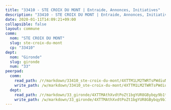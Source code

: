 ```yaml
---
title: "33410 - STE CROIX DU MONT | Entraide, Annonces, Initiatives"
description: "33410 - STE CROIX DU MONT | Entraide, Annonces, Initiatives"
date: 2020-01-11T14:09:21+09:00
collapsible: false
layout: commune
comm:
  nom: "STE CROIX DU MONT"
  slug: ste-croix-du-mont
  cp: "33410"
dept:
  nom: "Gironde"
  slug: gironde
  num: "33"
peerpad:
  comm:
    read_path: /r/markdown/33410_ste-croix-du-mont/4XTTM1LM2TWRTsPWdiuNXw16NrizCURHKxNTLqUTYFYgPSz45
    write_path: /w/markdown/33410_ste-croix-du-mont/4XTTM1LM2TWRTsPWdiuNXw16NrizCURHKxNTLqUTYFYgPSz45-K3TgUtG1YM9T9PT66v1C4CCi5GHk9sa7Tmfi3gZSZbr4nyeooZvZn1oCHMX8CEqovfxZ26ZJZkpUYYQztFCqAcVV6qk2QWgKt6gKfrLzHt2B7vWSgKMuCVYXuw2azbVQbd6qdHU1
  dept:
    read_path: /r/markdown/33_gironde/4XTTMAthXvdtPoZt1bgYUR8GBybqy9b1tLUaaKDw5iKj57LRt
    write_path: /w/markdown/33_gironde/4XTTMAthXvdtPoZt1bgYUR8GBybqy9b1tLUaaKDw5iKj57LRt-K3TgU8ogmN5s8hbKrZhkV9P1KQiFepNWXjoYRvdMTW1jt7eRXTmrjG677tN9mcUTsALjzYGgb8mvcrYPJn2Jd8cTiBmF9aZcbgdcQL1kzCPJnSf6X8tpEcGPdTr5qT6cQqEpt6oQ
---
```


